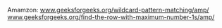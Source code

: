 Amamzon:
www.geeksforgeeks.org/wildcard-pattern-matching/amp/
www.geeksforgeeks.org/find-the-row-with-maximum-number-1s/amp/
